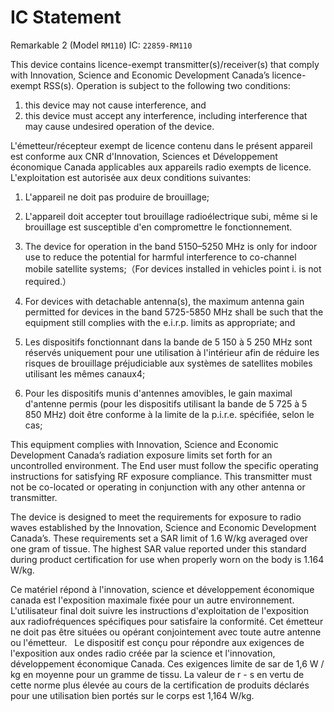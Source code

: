 # IC Statement

Remarkable 2 (Model `RM110`)  IC: `22859-RM110`

This device contains licence-exempt transmitter(s)/receiver(s) that comply with Innovation, Science and Economic Development Canada’s licence-exempt RSS(s). Operation is subject to the following two conditions: 

1. this device may not cause interference, and
2. this device must accept any interference, including interference that may cause undesired operation of the device.

L'émetteur/récepteur exempt de licence contenu dans le présent appareil est conforme aux
CNR d'Innovation, Sciences et Développement économique Canada applicables aux appareils radio exempts de licence. L'exploitation est autorisée aux deux conditions suivantes:

1. L'appareil ne doit pas produire de brouillage;
2. L'appareil doit accepter tout brouillage radioélectrique subi, même si le brouillage est susceptible d'en compromettre le fonctionnement.

1. The device for operation in the band 5150–5250 MHz is only for indoor use to reduce the potential for harmful interference to co-channel mobile satellite systems;（For devices installed in vehicles point i. is not required.）
2. For devices with detachable antenna(s), the maximum antenna gain permitted for devices in the band 5725-5850 MHz shall be such that the equipment still complies with the e.i.r.p. limits as appropriate; and

1. Les dispositifs fonctionnant dans la bande de 5 150 à 5 250 MHz sont réservés uniquement pour une utilisation à l'intérieur afin de réduire les risques de brouillage préjudiciable aux systèmes de satellites mobiles utilisant les mêmes canaux4;
2. Pour les dispositifs munis d'antennes amovibles, le gain maximal d'antenne permis (pour les dispositifs utilisant la bande de 5 725 à 5 850 MHz) doit être conforme à la limite de la p.i.r.e. spécifiée, selon le cas;

This equipment complies with Innovation, Science and Economic Development Canada’s radiation exposure limits set forth for an uncontrolled environment. The End user must follow the specific operating instructions for satisfying RF exposure compliance. This transmitter must not be co-located or operating in conjunction with any other antenna or transmitter.

The device is designed to meet the requirements for exposure to radio waves established by the Innovation, Science and Economic Development Canada’s. These requirements set a SAR limit of 1.6 W/kg averaged over one gram of tissue. The highest SAR value reported under this standard during product certification for use when properly worn on the body is 1.164 W/kg.

Ce matériel répond à l'innovation, science et développement économique canada est l'exposition maximale fixée pour un autre environnement. L'utilisateur final doit suivre les instructions d'exploitation de l'exposition aux radiofréquences spécifiques pour satisfaire la conformité. Cet émetteur ne doit pas être situées ou opérant conjointement avec toute autre antenne ou l'émetteur.
 
Le dispositif est conçu pour répondre aux exigences de l'exposition aux ondes radio créée par la science et l'innovation, développement économique Canada. Ces exigences limite de sar de 1,6 W / kg en moyenne pour un gramme de tissu. La valeur de r - s en vertu de cette norme plus élevée au cours de la certification de produits déclarés pour une utilisation bien portés sur le corps est 1,164 W/kg.
